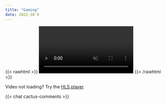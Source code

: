 ```yaml
---
title: "Gaming"
date: 2022-10-9
---
```


{{< rawhtml >}}
<video data-dashjs-player="" autoplay="" src="https://dash.seanbehan.ca/dash/stream.mpd" controls="true" muted></video>
{{< /rawhtml >}}

Video not loading? Try the [HLS player](/gaming-hls)

{{< chat cactus-comments >}}

